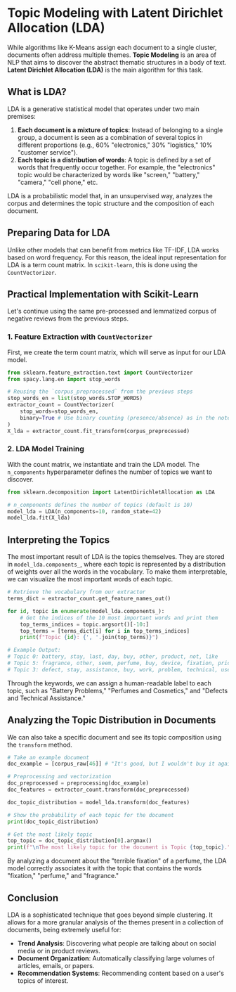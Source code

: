# Topic Modeling with Latent Dirichlet Allocation (LDA)

While algorithms like K-Means assign each document to a single cluster, documents often address multiple themes. **Topic Modeling** is an area of NLP that aims to discover the abstract thematic structures in a body of text. **Latent Dirichlet Allocation (LDA)** is the main algorithm for this task.

## What is LDA?

LDA is a generative statistical model that operates under two main premises:

1.  **Each document is a mixture of topics**: Instead of belonging to a single group, a document is seen as a combination of several topics in different proportions (e.g., 60% "electronics," 30% "logistics," 10% "customer service").
2.  **Each topic is a distribution of words**: A topic is defined by a set of words that frequently occur together. For example, the "electronics" topic would be characterized by words like "screen," "battery," "camera," "cell phone," etc.

LDA is a probabilistic model that, in an unsupervised way, analyzes the corpus and determines the topic structure and the composition of each document.

## Preparing Data for LDA

Unlike other models that can benefit from metrics like TF-IDF, LDA works based on word frequency. For this reason, the ideal input representation for LDA is a term count matrix. In `scikit-learn`, this is done using the `CountVectorizer`.

## Practical Implementation with Scikit-Learn

Let's continue using the same pre-processed and lemmatized corpus of negative reviews from the previous steps.

### 1. Feature Extraction with `CountVectorizer`

First, we create the term count matrix, which will serve as input for our LDA model.

```python
from sklearn.feature_extraction.text import CountVectorizer
from spacy.lang.en import stop_words

# Reusing the `corpus_preprocessed` from the previous steps
stop_words_en = list(stop_words.STOP_WORDS)
extractor_count = CountVectorizer(
    stop_words=stop_words_en,
    binary=True # Use binary counting (presence/absence) as in the notebook
)
X_lda = extractor_count.fit_transform(corpus_preprocessed)
```

### 2. LDA Model Training

With the count matrix, we instantiate and train the LDA model. The `n_components` hyperparameter defines the number of topics we want to discover.

```python
from sklearn.decomposition import LatentDirichletAllocation as LDA

# n_components defines the number of topics (default is 10)
model_lda = LDA(n_components=10, random_state=42)
model_lda.fit(X_lda)
```

## Interpreting the Topics

The most important result of LDA is the topics themselves. They are stored in `model_lda.components_`, where each topic is represented by a distribution of weights over all the words in the vocabulary. To make them interpretable, we can visualize the most important words of each topic.

```python
# Retrieve the vocabulary from our extractor
terms_dict = extractor_count.get_feature_names_out()

for id, topic in enumerate(model_lda.components_):
    # Get the indices of the 10 most important words and print them
    top_terms_indices = topic.argsort()[-10:]
    top_terms = [terms_dict[i] for i in top_terms_indices]
    print(f"Topic {id}: {', '.join(top_terms)}")

# Example Output:
# Topic 0: battery, stay, last, day, buy, other, product, not, like
# Topic 5: fragrance, other, seem, perfume, buy, device, fixation, price, product, like
# Topic 3: defect, stay, assistance, buy, work, problem, technical, use, product, like
```

Through the keywords, we can assign a human-readable label to each topic, such as "Battery Problems," "Perfumes and Cosmetics," and "Defects and Technical Assistance."

## Analyzing the Topic Distribution in Documents

We can also take a specific document and see its topic composition using the `transform` method.

```python
# Take an example document
doc_example = [corpus_raw[46]] # "It's good, but I wouldn't buy it again... Terrible fixation..."

# Preprocessing and vectorization
doc_preprocessed = preprocessing(doc_example)
doc_features = extractor_count.transform(doc_preprocessed)

doc_topic_distribution = model_lda.transform(doc_features)

# Show the probability of each topic for the document
print(doc_topic_distribution)

# Get the most likely topic
top_topic = doc_topic_distribution[0].argmax()
print(f"\nThe most likely topic for the document is Topic {top_topic}.")
```

By analyzing a document about the "terrible fixation" of a perfume, the LDA model correctly associates it with the topic that contains the words "fixation," "perfume," and "fragrance."

## Conclusion

LDA is a sophisticated technique that goes beyond simple clustering. It allows for a more granular analysis of the themes present in a collection of documents, being extremely useful for:

-   **Trend Analysis**: Discovering what people are talking about on social media or in product reviews.
-   **Document Organization**: Automatically classifying large volumes of articles, emails, or papers.
-   **Recommendation Systems**: Recommending content based on a user's topics of interest.

```